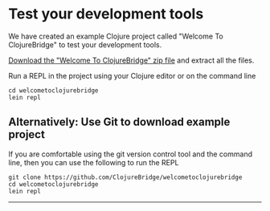 # Test your development tools

We have created an example Clojure project called "Welcome To ClojureBridge" to test your development tools.

[Download the "Welcome To ClojureBridge" zip file](https://github.com/ClojureBridgeLondon/welcometoclojurebridge/archive/master.zip) and extract all the files.

Run a REPL in the project using your Clojure editor or on the command line

```shell
cd welcometoclojurebridge
lein repl
```


## Alternatively: Use Git to download example project

If you are comfortable using the git version control tool and the command line, then you can use the following to run the REPL

```shell
git clone https://github.com/ClojureBridge/welcometoclojurebridge
cd welcometoclojurebridge
lein repl
```

------------------------------------------
